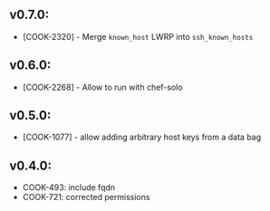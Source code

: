 ## v0.7.0:

* [COOK-2320] - Merge `known_host` LWRP into `ssh_known_hosts`

## v0.6.0:

* [COOK-2268] - Allow to run with chef-solo

## v0.5.0:

* [COOK-1077] - allow adding arbitrary host keys from a data bag

## v0.4.0:

* COOK-493: include fqdn
* COOK-721: corrected permissions
